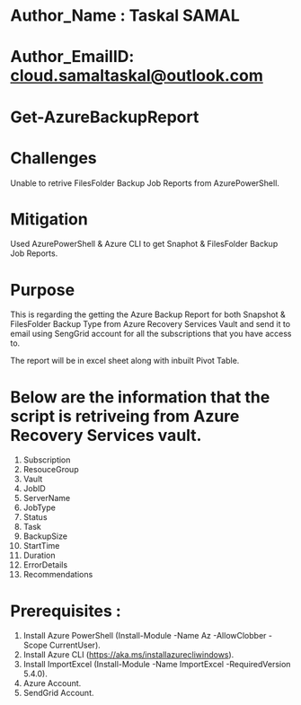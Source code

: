 # Author_Name : Taskal SAMAL

# Author_EmailID: cloud.samaltaskal@outlook.com

# Get-AzureBackupReport

# Challenges  

Unable to retrive FilesFolder Backup Job Reports from AzurePowerShell.

# Mitigation

Used AzurePowerShell & Azure CLI to get Snaphot & FilesFolder Backup Job Reports.

# Purpose 

This is regarding the getting the Azure Backup Report for both Snapshot & FilesFolder Backup Type from Azure Recovery Services Vault and send it to email using SengGrid account for all the subscriptions that you have access to.

The report will be in excel sheet along with inbuilt Pivot Table.

# Below are the information that the script is retriveing from Azure Recovery Services vault.

1. Subscription
2. ResouceGroup
3. Vault
4. JobID
5. ServerName
6. JobType
7. Status
8. Task
9. BackupSize
10. StartTime
11. Duration
12. ErrorDetails
13. Recommendations

# Prerequisites :   

1. Install Azure PowerShell (Install-Module -Name Az -AllowClobber -Scope CurrentUser).   
2. Install Azure CLI (https://aka.ms/installazurecliwindows).   
3. Install ImportExcel (Install-Module -Name ImportExcel -RequiredVersion 5.4.0).   
4. Azure Account.   
5. SendGrid Account.
